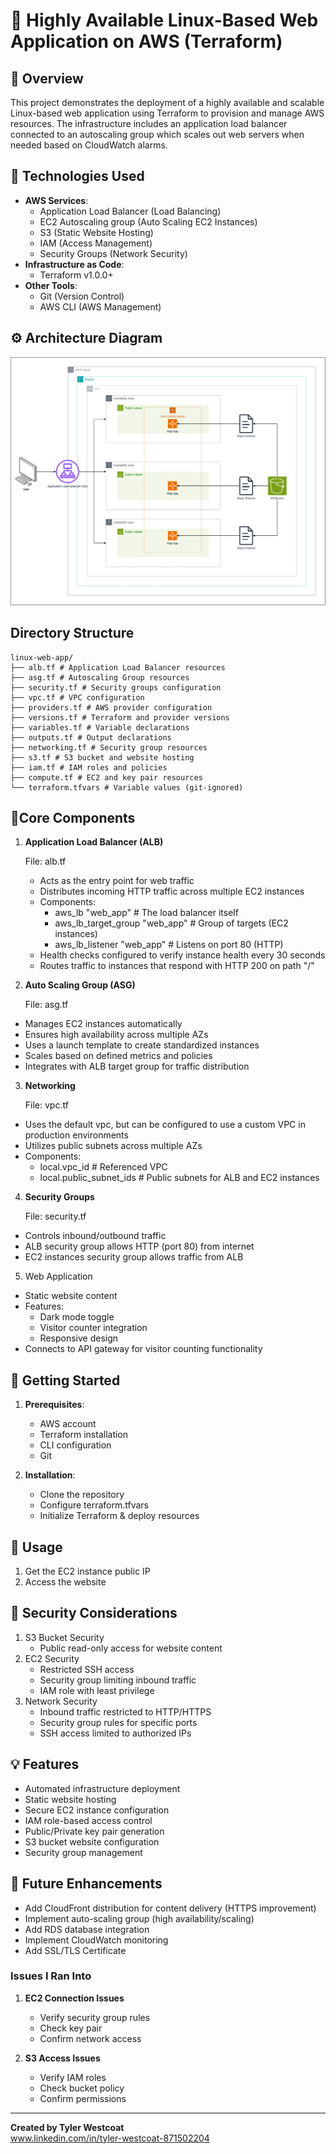 # 🌟 Highly Available Linux-Based Web Application on AWS (Terraform)

## 📜 Overview
This project demonstrates the deployment of a highly available and scalable Linux-based web application using Terraform to provision and manage AWS resources. The infrastructure includes an application load balancer connected to an autoscaling group which scales out web servers when needed based on CloudWatch alarms. 

## 🔧 Technologies Used
- **AWS Services**: 
  - Application Load Balancer (Load Balancing)
  - EC2 Autoscaling group (Auto Scaling EC2 Instances)
  - S3 (Static Website Hosting)
  - IAM (Access Management)
  - Security Groups (Network Security)
- **Infrastructure as Code**: 
  - Terraform v1.0.0+
- **Other Tools**:
  - Git (Version Control)
  - AWS CLI (AWS Management)
 
## ⚙️ Architecture Diagram
![AWS-Cloud-Resume/awscloudresumechallenge.png ](https://github.com/Tywest-Coat/AWS-Projects/blob/main/Linux-Web-App/availablelinuxwebappad.png)

## **Directory Structure**
```plaintext
linux-web-app/
├── alb.tf # Application Load Balancer resources
├── asg.tf # Autoscaling Group resources
├── security.tf # Security groups configuration
├── vpc.tf # VPC configuration
├── providers.tf # AWS provider configuration
├── versions.tf # Terraform and provider versions
├── variables.tf # Variable declarations
├── outputs.tf # Output declarations
├── networking.tf # Security group resources
├── s3.tf # S3 bucket and website hosting
├── iam.tf # IAM roles and policies
├── compute.tf # EC2 and key pair resources
└── terraform.tfvars # Variable values (git-ignored)
```

## 🧩**Core Components**
1. **Application Load Balancer (ALB)**

    File: alb.tf
   - Acts as the entry point for web traffic
   - Distributes incoming HTTP traffic across multiple EC2 instances
   - Components:
     - aws_lb "web_app"               # The load balancer itself
     - aws_lb_target_group "web_app"  # Group of targets (EC2 instances)
     - aws_lb_listener "web_app"      # Listens on port 80 (HTTP)
   - Health checks configured to verify instance health every 30 seconds
   - Routes traffic to instances that respond with HTTP 200 on path "/"
2. **Auto Scaling Group (ASG)**

    File: asg.tf
  - Manages EC2 instances automatically
  - Ensures high availability across multiple AZs
  - Uses a launch template to create standardized instances
  - Scales based on defined metrics and policies
  - Integrates with ALB target group for traffic distribution
3. **Networking**

    File: vpc.tf
  - Uses the default vpc, but can be configured to use a custom VPC in production environments
  - Utilizes public subnets across multiple AZs
  - Components:
    - local.vpc_id             # Referenced VPC
    - local.public_subnet_ids  # Public subnets for ALB and EC2 instances
        
4. **Security Groups**

    File: security.tf
  - Controls inbound/outbound traffic
  - ALB security group allows HTTP (port 80) from internet
  - EC2 instances security group allows traffic from ALB

5. Web Application

  - Static website content
  - Features:
     - Dark mode toggle
     - Visitor counter integration
     - Responsive design
  - Connects to API gateway for visitor counting functionality



## 🚀 Getting Started
1. **Prerequisites**: 
   - AWS account
   - Terraform installation
   - CLI configuration
   - Git

2. **Installation**:
   - Clone the repository
   - Configure terraform.tfvars
   - Initialize Terraform & deploy resources

## 📝 Usage
1. Get the EC2 instance public IP
2. Access the website


## 🔐 Security Considerations
1. S3 Bucket Security
   - Public read-only access for website content
2. EC2 Security
   - Restricted SSH access
   - Security group limiting inbound traffic
   - IAM role with least privilege
3. Network Security
   - Inbound traffic restricted to HTTP/HTTPS
   - Security group rules for specific ports
   - SSH access limited to authorized IPs

## 💡 Features
- Automated infrastructure deployment
- Static website hosting
- Secure EC2 instance configuration
- IAM role-based access control
- Public/Private key pair generation
- S3 bucket website configuration
- Security group management

## 🔄 Future Enhancements
- Add CloudFront distribution for content delivery (HTTPS improvement)
- Implement auto-scaling group (high availability/scaling)
- Add RDS database integration
- Implement CloudWatch monitoring
- Add SSL/TLS Certificate

### Issues I Ran Into

1.  **EC2 Connection Issues**
    -   Verify security group rules
    -   Check key pair
    -   Confirm network access

2.  **S3 Access Issues**
    -   Verify IAM roles
    -   Check bucket policy
    -   Confirm permissions



---

**Created by Tyler Westcoat**  
www.linkedin.com/in/tyler-westcoat-871502204
